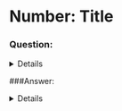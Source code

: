 # Number: Title

### Question:
<details>
    <summary>Details</summary>

    Question Details
</details>

###Answer:
<details>
    <summary>Details</summary>
    
    Answer Details
</details>
